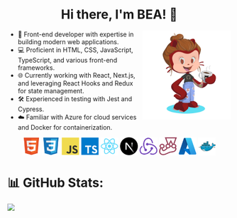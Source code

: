<h1 align="center">Hi there, I'm BEA! 👋</h1>

<img align='right' alt="My octocat" src="beaocto.png" width="200" height="200" />

- 🚀 Front-end developer with expertise in building modern web applications.
- 💻 Proficient in HTML, CSS, JavaScript, TypeScript, and various front-end frameworks.
- 🌐 Currently working with React, Next.js, and leveraging React Hooks and Redux for state management.
- 🛠️ Experienced in testing with Jest and Cypress.
- ☁️ Familiar with Azure for cloud services and Docker for containerization.

<!-- ![Your GitHub Stats](https://github-readme-stats.vercel.app/api?username=kelemenbeu&show_icons=true&theme=radical&count_private=true&hide=contribs) -->

<p align="center">
  <img alt="HTML5" src="https://github.com/devicons/devicon/blob/master/icons/html5/html5-original.svg" width="40" height="40"/>
  <img alt="CSS3" src="https://github.com/devicons/devicon/blob/master/icons/css3/css3-original.svg" width="40" height="40"/>
  <img alt="JavaScript" src="https://github.com/devicons/devicon/blob/master/icons/javascript/javascript-original.svg" width="40" height="40"/>
  <img alt="TypeScript" src="https://github.com/devicons/devicon/blob/master/icons/typescript/typescript-original.svg" width="40" height="40"/>
  <img alt="React" src="https://github.com/devicons/devicon/blob/master/icons/react/react-original.svg" width="40" height="40"/>
  <img alt="Next.js" src="https://github.com/devicons/devicon/blob/master/icons/nextjs/nextjs-original.svg" width="40" height="40"/>
  <img alt="Redux" src="https://github.com/devicons/devicon/blob/master/icons/redux/redux-original.svg" width="40" height="40"/>
  <img alt="Jest" src="https://github.com/devicons/devicon/blob/master/icons/jest/jest-plain.svg" width="40" height="40"/>
  <img alt="Azure" src="https://github.com/devicons/devicon/blob/master/icons/azure/azure-original.svg" width="40" height="40"/>
  <img alt="Docker" src="https://github.com/devicons/devicon/blob/master/icons/docker/docker-original.svg" width="40" height="40"/>
</p>

# 📊 GitHub Stats:

![](https://github-readme-stats.vercel.app/api/top-langs/?username=kelemenbeu&theme=dark&hide_border=false&include_all_commits=false&count_private=false&layout=compact)
